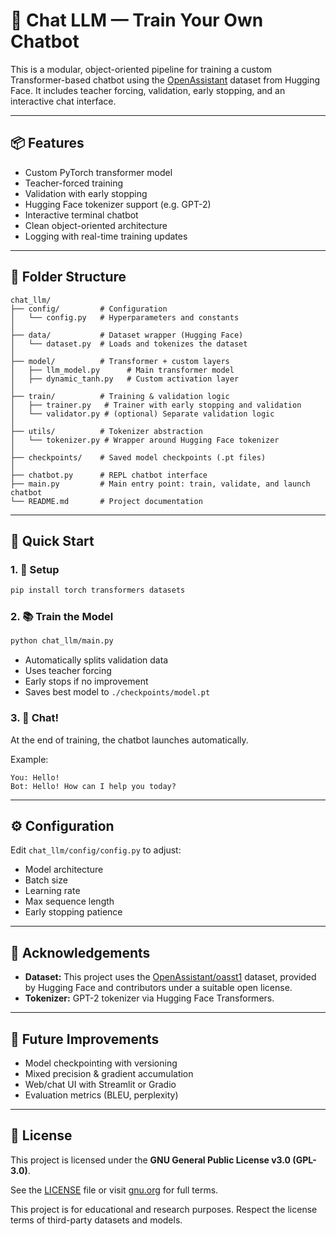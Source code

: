 # 🧠 Chat LLM — Train Your Own Chatbot

This is a modular, object-oriented pipeline for training a custom Transformer-based chatbot using the [OpenAssistant](https://huggingface.co/datasets/OpenAssistant/oasst1) dataset from Hugging Face. It includes teacher forcing, validation, early stopping, and an interactive chat interface.

---

## 📦 Features

- Custom PyTorch transformer model
- Teacher-forced training
- Validation with early stopping
- Hugging Face tokenizer support (e.g. GPT-2)
- Interactive terminal chatbot
- Clean object-oriented architecture
- Logging with real-time training updates

---

## 🧹 Folder Structure

```text
chat_llm/
├── config/         # Configuration
│   └── config.py   # Hyperparameters and constants
│
├── data/           # Dataset wrapper (Hugging Face)
│   └── dataset.py  # Loads and tokenizes the dataset
│
├── model/          # Transformer + custom layers
│   ├── llm_model.py      # Main transformer model
│   ├── dynamic_tanh.py   # Custom activation layer
│
├── train/          # Training & validation logic
│   ├── trainer.py   # Trainer with early stopping and validation
│   └── validator.py # (optional) Separate validation logic
│
├── utils/          # Tokenizer abstraction
│   └── tokenizer.py # Wrapper around Hugging Face tokenizer
│
├── checkpoints/    # Saved model checkpoints (.pt files)
│
├── chatbot.py      # REPL chatbot interface
├── main.py         # Main entry point: train, validate, and launch chatbot
└── README.md       # Project documentation
```

---

## 🚀 Quick Start

### 1. 🔧 Setup

```bash
pip install torch transformers datasets
```

### 2. 📚 Train the Model

```bash
python chat_llm/main.py
```

- Automatically splits validation data
- Uses teacher forcing
- Early stops if no improvement
- Saves best model to `./checkpoints/model.pt`

### 3. 💬 Chat!

At the end of training, the chatbot launches automatically.

Example:

```
You: Hello!
Bot: Hello! How can I help you today?
```

---

## ⚙️ Configuration

Edit `chat_llm/config/config.py` to adjust:

- Model architecture
- Batch size
- Learning rate
- Max sequence length
- Early stopping patience

---

## 🙏 Acknowledgements

- **Dataset:** This project uses the [OpenAssistant/oasst1](https://huggingface.co/datasets/OpenAssistant/oasst1) dataset, provided by Hugging Face and contributors under a suitable open license.
- **Tokenizer:** GPT-2 tokenizer via Hugging Face Transformers.

---

## 🧠 Future Improvements

- Model checkpointing with versioning
- Mixed precision & gradient accumulation
- Web/chat UI with Streamlit or Gradio
- Evaluation metrics (BLEU, perplexity)

---

## 📜 License

This project is licensed under the **GNU General Public License v3.0 (GPL-3.0)**.

See the [LICENSE](https://www.gnu.org/licenses/gpl-3.0.en.html) file or visit [gnu.org](https://www.gnu.org/licenses/gpl-3.0.html) for full terms.

This project is for educational and research purposes. Respect the license terms of third-party datasets and models.

